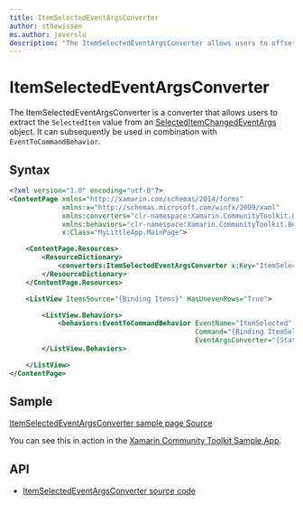```yaml
---
title: ItemSelectedEventArgsConverter
author: sthewissen
ms.author: joverslu
description: "The ItemSelectedEventArgsConverter allows users to offset elements on-screen based on the current active safe area."
---
```


# ItemSelectedEventArgsConverter
The ItemSelectedEventArgsConverter is a converter that allows users to extract the `SelectedItem` value from an [SelectedItemChangedEventArgs](/dotnet/api/xamarin.forms.selecteditemchangedeventargs) object. It can subsequently be used in combination with `EventToCommandBehavior`.

## Syntax
```xml
<?xml version="1.0" encoding="utf-8"?>
<ContentPage xmlns="http://xamarin.com/schemas/2014/forms"
             xmlns:x="http://schemas.microsoft.com/winfx/2009/xaml"
             xmlns:converters="clr-namespace:Xamarin.CommunityToolkit.Converters;assembly=Xamarin.CommunityToolkit"
             xmlns:behaviors="clr-namespace:Xamarin.CommunityToolkit.Behaviors;assembly=Xamarin.CommunityToolkit"
             x:Class="MyLittleApp.MainPage">

    <ContentPage.Resources>
        <ResourceDictionary>
            <converters:ItemSelectedEventArgsConverter x:Key="ItemSelectedEventArgsConverter" />
        </ResourceDictionary>
    </ContentPage.Resources>

    <ListView ItemsSource="{Binding Items}" HasUnevenRows="True">

        <ListView.Behaviors>
            <behaviors:EventToCommandBehavior EventName="ItemSelected"
                                              Command="{Binding ItemSelectedCommand}"
                                              EventArgsConverter="{StaticResource ItemSelectedEventArgsConverter}" />
        </ListView.Behaviors>

    </ListView>
</ContentPage>
```

## Sample

[ItemSelectedEventArgsConverter sample page Source](https://github.com/xamarin/XamarinCommunityToolkit/blob/main/XamarinCommunityToolkitSample/Pages/Converters/ItemSelectedEventArgsPage.xaml)

You can see this in action in the [Xamarin Community Toolkit Sample App](https://github.com/xamarin/XamarinCommunityToolkit).

## API

* [ItemSelectedEventArgsConverter source code](https://github.com/xamarin/XamarinCommunityToolkit/blob/main/XamarinCommunityToolkit/Converters/ItemSelectedEventArgsConverter.shared.cs)